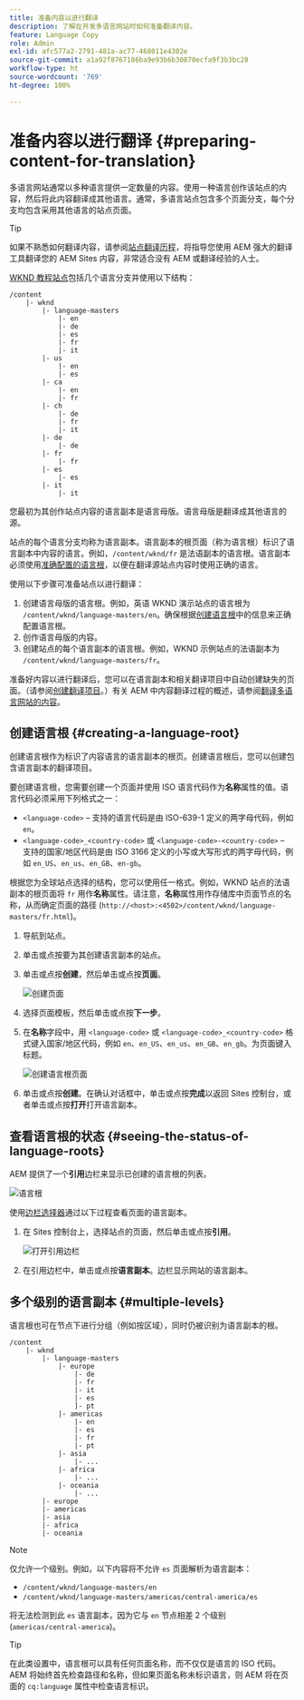 ```yaml
---
title: 准备内容以进行翻译
description: 了解在开发多语言网站时如何准备翻译内容。
feature: Language Copy
role: Admin
exl-id: afc577a2-2791-481a-ac77-468011e4302e
source-git-commit: a1a92f8767186ba9e93b6b30870ecfa9f3b3bc28
workflow-type: ht
source-wordcount: '769'
ht-degree: 100%

---
```


# 准备内容以进行翻译 {#preparing-content-for-translation}

多语言网站通常以多种语言提供一定数量的内容。使用一种语言创作该站点的内容，然后将此内容翻译成其他语言。通常，多语言站点包含多个页面分支，每个分支均包含采用其他语言的站点页面。

>[!TIP]
>
>如果不熟悉如何翻译内容，请参阅[站点翻译历程](/help/journey-sites/translation/overview.md)，将指导您使用 AEM 强大的翻译工具翻译您的 AEM Sites 内容，非常适合没有 AEM 或翻译经验的人士。

[WKND 教程站点](/help/implementing/developing/introduction/develop-wknd-tutorial.md)包括几个语言分支并使用以下结构：

```text
/content
    |- wknd
        |- language-masters
            |- en
            |- de
            |- es
            |- fr
            |- it
        |- us
            |- en
            |- es
        |- ca
            |- en
            |- fr
        |- ch
            |- de
            |- fr
            |- it
        |- de
            |- de
        |- fr
            |- fr
        |- es
            |- es
        |- it
            |- it
```

您最初为其创作站点内容的语言副本是语言母版。语言母版是翻译成其他语言的源。

站点的每个语言分支均称为语言副本。语言副本的根页面（称为语言根）标识了语言副本中内容的语言。例如，`/content/wknd/fr` 是法语副本的语言根。语言副本必须使用[准确配置的语言根](preparation.md#creating-a-language-root)，以便在翻译源站点内容时使用正确的语言。

使用以下步骤可准备站点以进行翻译：

1. 创建语言母版的语言根。例如，英语 WKND 演示站点的语言根为 `/content/wknd/language-masters/en`。确保根据[创建语言根](preparation.md#creating-a-language-root)中的信息来正确配置语言根。
1. 创作语言母版的内容。
1. 创建站点的每个语言副本的语言根。例如，WKND 示例站点的法语副本为 `/content/wknd/language-masters/fr`。

准备好内容以进行翻译后，您可以在语言副本和相关翻译项目中自动创建缺失的页面。（请参阅[创建翻译项目](managing-projects.md)。）有关 AEM 中内容翻译过程的概述，请参阅[翻译多语言网站的内容](overview.md)。

## 创建语言根 {#creating-a-language-root}

创建语言根作为标识了内容语言的语言副本的根页。创建语言根后，您可以创建包含语言副本的翻译项目。

要创建语言根，您需要创建一个页面并使用 ISO 语言代码作为&#x200B;**名称**&#x200B;属性的值。语言代码必须采用下列格式之一：

* `<language-code>` – 支持的语言代码是由 ISO-639-1 定义的两字母代码，例如 `en`。
* `<language-code>_<country-code>` 或 `<language-code>-<country-code>` – 支持的国家/地区代码是由 ISO 3166 定义的小写或大写形式的两字母代码，例如 `en_US`、`en_us`、`en_GB`、`en-gb`。

根据您为全球站点选择的结构，您可以使用任一格式。例如，WKND 站点的法语副本的根页面将 `fr` 用作&#x200B;**名称**&#x200B;属性。请注意，**名称**&#x200B;属性用作存储库中页面节点的名称，从而确定页面的路径 (`http://<host>:<4502>/content/wknd/language-masters/fr.html`)。

1. 导航到站点。
1. 单击或点按要为其创建语言副本的站点。
1. 单击或点按&#x200B;**创建**，然后单击或点按&#x200B;**页面**。

   ![创建页面](../assets/create-page.png)

1. 选择页面模板，然后单击或点按&#x200B;**下一步**。
1. 在&#x200B;**名称**&#x200B;字段中，用 `<language-code>` 或 `<language-code>_<country-code>` 格式键入国家/地区代码，例如 `en`、`en_US`、`en_us`、`en_GB`、`en_gb`。为页面键入标题。

   ![创建语言根页面](../assets/create-language-root.png)

1. 单击或点按&#x200B;**创建**。在确认对话框中，单击或点按&#x200B;**完成**&#x200B;以返回 Sites 控制台，或者单击或点按&#x200B;**打开**&#x200B;打开语言副本。

## 查看语言根的状态 {#seeing-the-status-of-language-roots}

AEM 提供了一个&#x200B;**引用**&#x200B;边栏来显示已创建的语言根的列表。

![语言根](../assets/language-roots.png)

使用[边栏选择器](/help/sites-cloud/authoring/getting-started/basic-handling.md#rail-selector)通过以下过程查看页面的语言副本。

1. 在 Sites 控制台上，选择站点的页面，然后单击或点按&#x200B;**引用**。

   ![打开引用边栏](../assets/opening-references-rail.png)

1. 在引用边栏中，单击或点按&#x200B;**语言副本**。边栏显示网站的语言副本。

## 多个级别的语言副本 {#multiple-levels}

语言根也可在节点下进行分组（例如按区域），同时仍被识别为语言副本的根。

```text
/content
    |- wknd
        |- language-masters
            |- europe
                |- de
                |- fr
                |- it
                |- es
                ]- pt
            |- americas
                |- en
                |- es
                |- fr
                |- pt
            |- asia
                |- ...
            |- africa
                |- ...
            |- oceania
                |- ...
        |- europe
        |- americas
        |- asia
        |- africa
        |- oceania            
```

>[!NOTE]
>
>仅允许一个级别。例如，以下内容将不允许 `es` 页面解析为语言副本：
>
>* `/content/wknd/language-masters/en`
>* `/content/wknd/language-masters/americas/central-america/es`
>
> 将无法检测到此 `es` 语言副本，因为它与 `en` 节点相差 2 个级别 (`americas/central-america`)。

>[!TIP]
>
>在此类设置中，语言根可以具有任何页面名称，而不仅仅是语言的 ISO 代码。AEM 将始终首先检查路径和名称，但如果页面名称未标识语言，则 AEM 将在页面的 `cq:language` 属性中检查语言标识。
